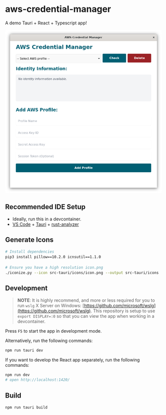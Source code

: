# aws-credential-manager

A demo Tauri + React + Typescript app!

![Demo](./docs/demo.png)

## Recommended IDE Setup

- Ideally, run this in a devcontainer.
- [VS Code](https://code.visualstudio.com/) + [Tauri](https://marketplace.visualstudio.com/items?itemName=tauri-apps.tauri-vscode) + [rust-analyzer](https://marketplace.visualstudio.com/items?itemName=rust-lang.rust-analyzer)

## Generate Icons

```bash
# Install dependencies
pip3 install pillow==10.2.0 icnsutil==1.1.0

# Ensure you have a high resolution icon.png
./iconize.py --icon src-tauri/icons/icon.png --output src-tauri/icons
```

## Development

> **NOTE**: It is highly recommend, and more or less required for you to run `wslg` X Server on Windows: [https://github.com/microsoft/wslg](https://github.com/microsoft/wslg). This repository is setup to use `export DISPLAY=:0` so that you can view the app when working in a devcontainer.

Press `F5` to start the app in development mode.

Alternatively, run the following commands:

```bash
npm run tauri dev
```

If you want to develop the React app separately, run the following commands:

```bash
npm run dev
# open http://localhost:1420/
```

## Build

```bash
npm run tauri build
```
